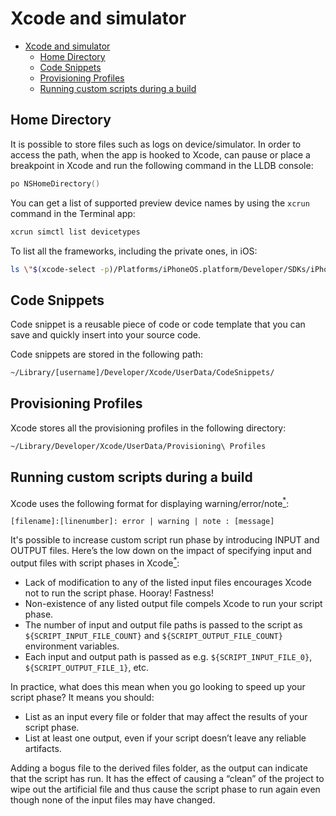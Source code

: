 # Xcode and simulator

- [Xcode and simulator](#xcode-and-simulator)
  - [Home Directory](#home-directory)
  - [Code Snippets](#code-snippets)
  - [Provisioning Profiles](#provisioning-profiles)
  - [Running custom scripts during a build](#running-custom-scripts-during-a-build)

## Home Directory

It is possible to store files such as logs on device/simulator. In order to
access the path, when the app is hooked to Xcode, can pause or place a
breakpoint in Xcode and run the following command in the LLDB console:

```Swift
po NSHomeDirectory()
```

You can get a list of supported preview device names by using the `xcrun`
command in the Terminal app:

```bash
xcrun simctl list devicetypes
```

To list all the frameworks, including the private ones, in iOS:

```bash
ls \"$(xcode-select -p)/Platforms/iPhoneOS.platform/Developer/SDKs/iPhoneOS.sdk/System/Library/Frameworks\"
```

## Code Snippets

Code snippet is a reusable piece of code or code template that you can save and
quickly insert into your source code.

Code snippets are stored in the following path:

```bash
~/Library/[username]/Developer/Xcode/UserData/CodeSnippets/
```

## Provisioning Profiles

Xcode stores all the provisioning profiles in the following directory:

```bash
~/Library/Developer/Xcode/UserData/Provisioning\ Profiles
```

## Running custom scripts during a build

Xcode uses the following format for displaying warning/error/note[<sup>*</sup>](https://developer.apple.com/documentation/xcode/running-custom-scripts-during-a-build):

```text
[filename]:[linenumber]: error | warning | note : [message]
```

It's possible to increase custom script run phase by introducing INPUT and
OUTPUT files. Here’s the low down on the impact of specifying input and output
files with script phases in Xcode[<sup>*</sup>](https://indiestack.com/2014/12/speeding-up-custom-script-phases/):

- Lack of modification to any of the listed input files encourages Xcode not
to run the script phase. Hooray! Fastness!
- Non-existence of any listed output file compels Xcode to run your script phase.
- The number of input and output file paths is passed to the script
as `${SCRIPT_INPUT_FILE_COUNT}` and `${SCRIPT_OUTPUT_FILE_COUNT}` environment variables.
- Each input and output path is passed as e.g. `${SCRIPT_INPUT_FILE_0}`,
`${SCRIPT_OUTPUT_FILE_1}`, etc.

In practice, what does this mean when you go looking to speed up your
script phase? It means you should:

- List as an input every file or folder that may affect the results of your
script phase.
- List at least one output, even if your script doesn’t leave any reliable artifacts.

Adding a bogus file to the derived files folder, as the output can indicate that
the script has run. It has the effect of causing a “clean” of the project to wipe
out the artificial file and thus cause the script phase to run again even
though none of the input files may have changed.
